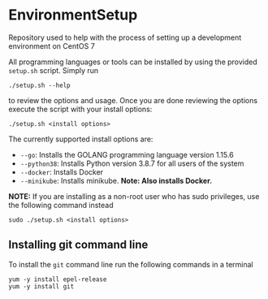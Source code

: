 # EnvironmentSetup
Repository used to help with the process of setting up a development environment on CentOS 7

All programming languages or tools can be installed by using the provided `setup.sh` script. Simply run
```
./setup.sh --help
```
to review the options and usage. Once you are done reviewing the options execute the script with your
install options:
```
./setup.sh <install options>
```

The currently supported install options are:
- `--go`: Installs the GOLANG programming language version 1.15.6
- `--python38`: Installs Python version 3.8.7 for all users of the system
- `--docker`: Installs Docker
- `--minikube`: Installs minikube. **Note: Also installs Docker.**

**NOTE:** If you are installing as a non-root user who has sudo privileges, use the following command instead
```
sudo ./setup.sh <install options>
```

## Installing git command line
To install the `git` command line run the following commands in a terminal
```
yum -y install epel-release
yum -y install git
```